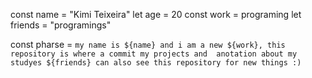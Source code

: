 <title> Hello World" </title> 

const name = "Kimi Teixeira"
let age = 20
const work = programing
let friends = "programings"

const pharse = ``my name is ${name} and i am a new ${work}, this repository is where a commit my projects and 
anotation about my studyes ${friends} can also see this repository for new things :)``
